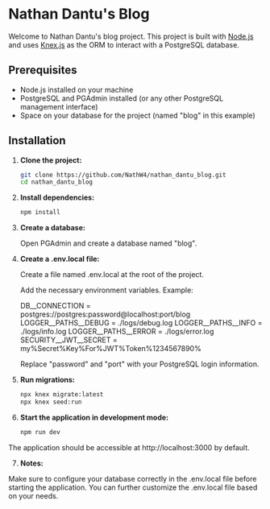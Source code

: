 # Nathan Dantu's Blog

Welcome to Nathan Dantu's blog project. This project is built with [Node.js](https://nodejs.org/) and uses [Knex.js](http://knexjs.org/) as the ORM to interact with a PostgreSQL database.

## Prerequisites

- Node.js installed on your machine
- PostgreSQL and PGAdmin installed (or any other PostgreSQL management interface)
- Space on your database for the project (named "blog" in this example)

## Installation

1. **Clone the project:**

    ```bash
    git clone https://github.com/NathW4/nathan_dantu_blog.git
    cd nathan_dantu_blog

   
2. **Install dependencies:**

    ```bash
    npm install

3.  **Create a database:**

    Open PGAdmin and create a database named "blog".

4.  **Create a .env.local file:**

    Create a file named .env.local at the root of the project.

    Add the necessary environment variables. Example:

    DB__CONNECTION = postgres://postgres:password@localhost:port/blog
    LOGGER__PATHS__DEBUG = ./logs/debug.log
    LOGGER__PATHS__INFO = ./logs/info.log
    LOGGER__PATHS__ERROR = ./logs/error.log
    SECURITY__JWT__SECRET = my%Secret%Key%For%JWT%Token%1234567890%

    Replace "password" and "port" with your PostgreSQL login information.

5.  **Run migrations:**

    ```bash
    npx knex migrate:latest
    npx knex seed:run

6.  **Start the application in development mode:**

    ```bash
    npm run dev

  The application should be accessible at http://localhost:3000 by default.

7.  **Notes:**

Make sure to configure your database correctly in the .env.local file before starting the application. You can further customize the .env.local file based on your needs.
